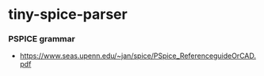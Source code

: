 tiny-spice-parser
=================

### PSPICE grammar
- https://www.seas.upenn.edu/~jan/spice/PSpice_ReferenceguideOrCAD.pdf
